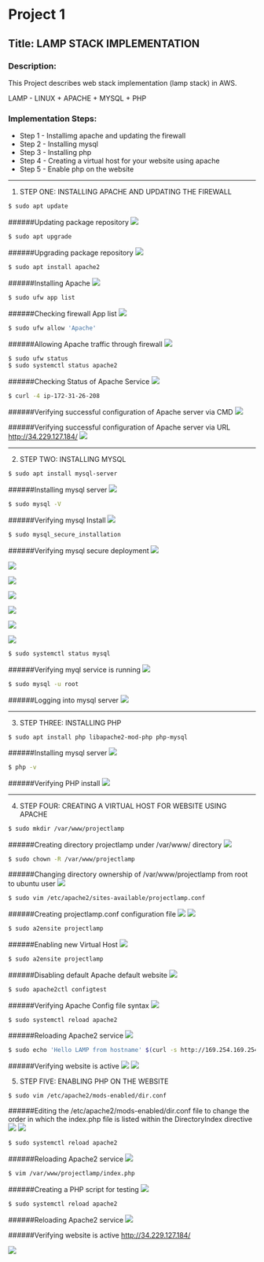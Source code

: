 # Project 1
## Title: LAMP STACK IMPLEMENTATION
### Description: 
This Project describes web stack implementation (lamp stack) in AWS. 

LAMP - LINUX + APACHE + MYSQL + PHP
### Implementation Steps:
* Step 1 - Installimg apache and updating the firewall
* Step 2 - Installing mysql
* Step 3 - Installing php
* Step 4 - Creating a virtual host for your website using apache
* Step 5 - Enable php on the website

<!-- Horizontal Rule -->
------------------------------------

1. STEP ONE: INSTALLING APACHE AND UPDATING THE FIREWALL
<!-- Code Blocks -->
```bash
$ sudo apt update
```
######Updating package repository
![](2022-03-03-18-22-46.png)

<!-- Code Blocks -->
```bash
$ sudo apt upgrade
```
######Upgrading package repository
![](2022-03-03-18-27-30.png)

<!-- Code Blocks -->
```bash
$ sudo apt install apache2
```
######Installing Apache
![](2022-03-03-18-31-16.png)

<!-- Code Blocks -->
```bash
$ sudo ufw app list
```
######Checking firewall App list
![](2022-03-03-18-33-37.png)

<!-- Code Blocks -->
```bash
$ sudo ufw allow 'Apache'
```
######Allowing Apache traffic through firewall
![](2022-03-03-18-37-24.png)

<!-- Code Blocks -->
```bash
$ sudo ufw status
$ sudo systemctl status apache2
```
######Checking Status of Apache Service
![](2022-03-03-18-39-14.png)

<!-- Code Blocks -->
```bash
$ curl -4 ip-172-31-26-208

```
######Verifying successful configuration of Apache server via CMD
![](2022-03-03-18-40-37.png)


######Verifying successful configuration of Apache server via URL http://34.229.127.184/
![](2022-03-03-18-41-47.png)

<!-- Horizontal Rule -->
------------------------------------

2. STEP TWO: INSTALLING MYSQL
<!-- Code Blocks -->
```bash
$ sudo apt install mysql-server
```
######Installing mysql server
![](2022-03-03-18-48-51.png)
<!-- Code Blocks -->
```bash
$ sudo mysql -V
```
######Verifying mysql Install
![](2022-03-03-18-46-52.png)

<!-- Code Blocks -->
```bash
$ sudo mysql_secure_installation
```

######Verifying mysql secure deployment
![](2022-03-03-18-56-46.png)

![](2022-03-03-18-57-24.png)

![](2022-03-03-18-57-57.png)

![](2022-03-03-18-58-24.png)

![](2022-03-03-18-58-53.png)

![](2022-03-03-18-59-28.png)

![](2022-03-03-18-59-58.png)

<!-- Code Blocks -->
```bash
$ sudo systemctl status mysql
```
######Verifying myql service is running
![](2022-03-03-19-02-02.png)

<!-- Code Blocks -->
```bash
$ sudo mysql -u root
```
######Logging into mysql server
![](2022-03-03-19-03-38.png)

<!-- Horizontal Rule -->
------------------------------------

3. STEP THREE: INSTALLING PHP
<!-- Code Blocks -->
```bash
$ sudo apt install php libapache2-mod-php php-mysql
```
######Installing mysql server
![](2022-03-03-19-12-05.png)

<!-- Code Blocks -->
```bash
$ php -v
```
######Verifying PHP install
![](2022-03-03-19-13-36.png)

<!-- Horizontal Rule -->
------------------------------------

4. STEP FOUR: CREATING A VIRTUAL HOST FOR WEBSITE USING APACHE
<!-- Code Blocks -->
```bash
$ sudo mkdir /var/www/projectlamp
```
######Creating directory projectlamp under /var/www/ directory
![](2022-03-03-19-25-25.png)

<!-- Code Blocks -->
```bash
$ sudo chown -R /var/www/projectlamp
```
######Changing directory ownership of /var/www/projectlamp from root to ubuntu user
 ![](2022-03-03-19-31-27.png)

 <!-- Code Blocks -->
```bash
$ sudo vim /etc/apache2/sites-available/projectlamp.conf

```
######Creating projectlamp.conf configuration file
![](2022-03-03-19-41-15.png)
![](2022-03-03-19-42-23.png)

<!-- Code Blocks -->
```bash
$ sudo a2ensite projectlamp
```
######Enabling new Virtual Host
![](2022-03-03-19-47-13.png)

<!-- Code Blocks -->
```bash
$ sudo a2ensite projectlamp
```
######Disabling  default Apache default website
![](2022-03-03-19-50-04.png)

<!-- Code Blocks -->
```bash
$ sudo apache2ctl configtest
```
######Verifying Apache Config file syntax
![](2022-03-03-19-52-10.png)

<!-- Code Blocks -->
```bash
$ sudo systemctl reload apache2
```
######Reloading Apache2 service
![](2022-03-03-19-56-43.png)

<!-- Code Blocks -->
```bash
$ sudo echo 'Hello LAMP from hostname' $(curl -s http://169.254.169.254/latest/meta-data/public-hostname) 'with public IP' $(curl -s http://169.254.169.254/latest/meta-data/public-ipv4) > /var/www/projectlamp/index.html
```
######Verifying website is active
![](2022-03-03-20-09-15.png)
![](2022-03-03-20-10-24.png)

5. STEP FIVE: ENABLING PHP ON THE WEBSITE
<!-- Code Blocks -->
```bash
$ sudo vim /etc/apache2/mods-enabled/dir.conf
```
######Editing the /etc/apache2/mods-enabled/dir.conf file to change the order in which the index.php file is listed within the DirectoryIndex directive
![](2022-03-03-20-19-39.png)
![](2022-03-03-20-20-07.png)

<!-- Code Blocks -->
```bash
$ sudo systemctl reload apache2
```
######Reloading Apache2 service
![](2022-03-03-19-56-43.png)

<!-- Code Blocks -->
```bash
$ vim /var/www/projectlamp/index.php
```
######Creating a PHP script for testing
![](2022-03-03-20-32-58.png)

<!-- Code Blocks -->
```bash
$ sudo systemctl reload apache2
```
######Reloading Apache2 service
![](2022-03-03-19-56-43.png)

######Verifying website is active
http://34.229.127.184/

![](2022-03-03-21-02-38.png)
